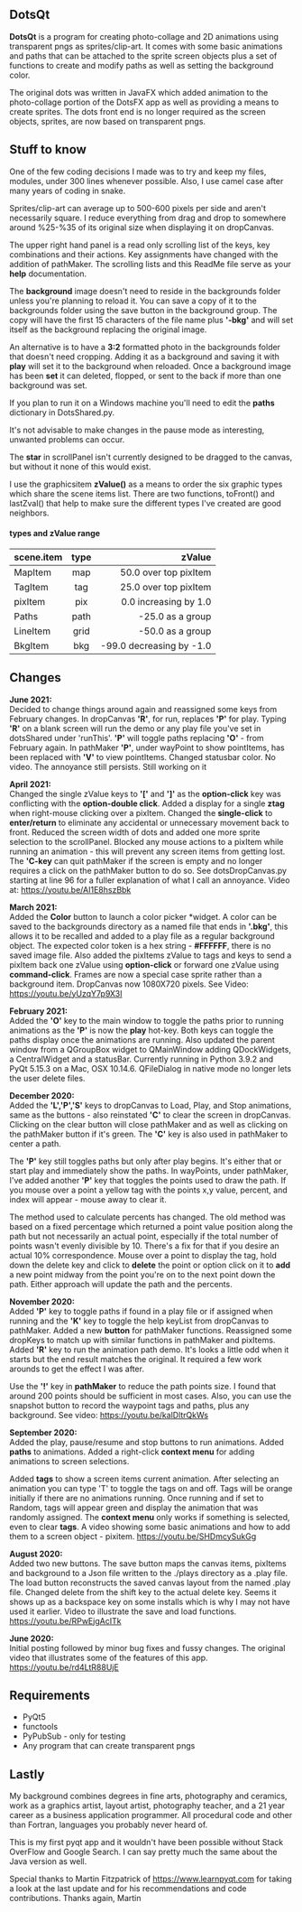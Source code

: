 ## DotsQt  
**DotsQt** is a program for creating photo-collage and 2D animations using transparent pngs as sprites/clip-art. It comes with some basic animations and paths that can be attached to the sprite screen objects plus a set of functions to create and modify paths as well as setting the background color.

The original dots was written in JavaFX which added animation to the photo-collage portion of the DotsFX app as well as providing a means to create sprites. The dots front end is no longer required as the screen objects, sprites, are now based on transparent pngs.


## Stuff to know
One of the few coding decisions I made was to try and keep my files, modules, under 300 lines whenever possible. Also, I use camel case after many years of coding in snake.

Sprites/clip-art can average up to 500-600 pixels per side and aren't necessarily square.  I reduce everything from drag and drop to somewhere around %25-%35 of its original size when displaying it on dropCanvas.

The upper right hand panel is a read only scrolling list of the keys, key combinations and their actions. Key assignments have changed with the addition of pathMaker. The scrolling lists and this ReadMe file serve as your **help** documentation.    

The **background** image doesn't need to reside in the backgrounds folder unless you're planning to reload it. You can save a copy of it to the backgrounds folder using the save button in the background group. The copy will have the first 15 characters of the file name plus **'-bkg'** and will set itself as the background replacing the original image.

An alternative is to have a **3:2** formatted photo in the backgrounds folder that doesn't need cropping. Adding it as a background and saving it with **play** will set it to the background when reloaded.  Once a background image has been **set** it can deleted, flopped, or sent to the back if more than one background was set.

If you plan to run it on a Windows machine you'll need to edit the **paths** dictionary in DotsShared.py.   

It's not advisable to make changes in the pause mode as interesting, unwanted problems can occur.   

The **star** in scrollPanel isn't currently designed to be dragged to the canvas, but without it none of this would exist.

I use the graphicsitem **zValue()** as a means to order the six graphic types which share the scene items list.  There are two functions, toFront() and lastZval() that help to make sure the different types I've created are good neighbors.

#### types and zValue range		
| scene.item  | type  | zValue |
|:------------- |:---------------:| -------------:|
| MapItem | map | 50.0 over top pixItem |
| TagItem | tag|25.0 over top pixItem|
| pixItem | pix  |  0.0 increasing by 1.0 | 
| Paths| path| -25.0 as a group 
| LineItem  | grid   | -50.0 as a group |
| BkgItem   | bkg | -99.0 decreasing by -1.0 |    
  
  
## Changes
**June 2021:**  
Decided to change things around again and reassigned some keys from February changes. In dropCanvas **'R'**, for run, replaces **'P'** for play. Typing **'R'** on a blank screen will run the demo or any play file you've set in dotsShared under 'runThis'. **'P'** will toggle paths replacing **'O'** - from February again. In pathMaker **'P'**, under wayPoint to show pointItems, has been replaced with **'V'** to view pointItems. Changed statusbar color. No video. The annoyance still persists.  Still working on it


**April 2021:**  
 Changed the single zValue keys to **'['** and **']'** as the **option-click** key was conflicting with the **option-double click**.  Added a display for a single **ztag** when right-mouse clicking over a pixItem. Changed the **single-click** to **enter/return** to eliminate any accidental or unnecessary movement back to front. Reduced the screen width of dots and added one more sprite selection to the scrollPanel. Blocked any mouse actions to a pixItem while running an animation - this will prevent any screen items from getting lost. The **'C-key** can quit pathMaker if the screen is empty and no longer requires a click on the pathMaker button to do so. See dotsDropCanvas.py starting at line 96 for a fuller explanation of what I call an annoyance.
Video at: <https://youtu.be/AI1E8hszBbk>


**March 2021:**  
Added the **Color** button to launch a color picker *widget. A color can be saved to the backgrounds directory as a named file that ends in **'.bkg'**, this allows it to be recalled and added to a play file as a regular background object. The expected color token is a hex string - **#FFFFFF**, there is no saved image file. Also added the pixItems zValue to tags and keys to send a pixItem back one zValue using **option-click** or forward one zValue using **command-click**. Frames are now a special case sprite rather than a background item.  DropCanvas now 1080X720 pixels.  See Video: <https://youtu.be/yUzqY7p9X3I>

**February 2021:**	
Added the **'O'** key to the main window to toggle the paths prior to running animations as the **'P'** is now the **play** hot-key. Both keys can toggle the paths display once the animations are running. Also updated the parent window from a QGroupBox widget to QMainWindow adding QDockWidgets, a CentralWidget and a statusBar.  Currently running in Python 3.9.2 and PyQt 5.15.3 on a Mac, OSX  10.14.6.  QFileDialog in native mode no longer lets the user delete files. 

**December 2020:**	
Added the **'L','P','S'** keys to dropCanvas to Load, Play, and Stop animations, same as the buttons - also reinstated **'C'** to clear the screen in dropCanvas. Clicking on the clear button will close pathMaker and as well as clicking on the pathMaker button if it's green. The **'C'** key is also used in pathMaker to center a path.

The **'P'** key still toggles paths but only after play begins. It's either that or start play and immediately show the paths. In wayPoints, under pathMaker, I've added another **'P'**  key that toggles the points used to draw the path. If you mouse over a point a yellow tag with the points x,y value, percent, and index will appear - mouse away to clear it. 	

The method used to calculate percents has changed. The old method was based on a fixed percentage which returned a point value position along the path but not necessarily an actual point, especially if the total number of points wasn't evenly divisible by 10. There's a fix for that if you desire an actual 10% correspondence. Mouse over a point to display the tag, hold down the delete key and click to **delete** the point or option click on it to **add** a new point midway from the point you're on to the next point down the path. Either approach will update the path and the percents.

**November 2020:**  
Added **'P'** key to toggle paths if found in a play file or if assigned when running and the **'K'** key to toggle the help keyList from dropCanvas to pathMaker.  Added a new **button** for pathMaker functions.  Reassigned some dropKeys to match up with similar functions in pathMaker and pixItems. Added **'R'** key to run the animation path demo. It's looks a little odd when it starts but the end result matches the original. It required a few work arounds to get the effect I was after.   
  
Use the **'!'** key in **pathMaker** to reduce the path points size. I found that around 200 points should be sufficient in most cases. Also, you can use the snapshot button to record the waypoint tags and paths, plus any background. See video: <https://youtu.be/kalDltrQkWs>

**September 2020:**   
Added the play, pause/resume and stop buttons to run animations. Added **paths** to animations.  Added a right-click **context menu** for adding animations to screen selections.  

Added **tags** to show a screen items current animation. After selecting an animation you can type 'T' to toggle the tags on and off. Tags will be orange initially if there are no animations running.  Once running and if set to Random, tags will appear green and display the animation that was randomly assigned. The **context menu** only works if something is selected, even to clear **tags**. A video showing some basic animations and how to add them to a screen object - pixitem. <https://youtu.be/SHDmcySukGg>


**August 2020:**  
Added two new buttons. The save button maps the canvas items, pixItems and background to a Json file written to the ./plays directory as a .play file.  The load button reconstructs the saved canvas layout from the named .play file. Changed delete from the shift key to the actual delete key. Seems it shows up as a backspace key on some installs which is why I may not have used it earlier. Video to illustrate the save and load functions. <https://youtu.be/RPwEjgAcITk> 
 

**June 2020:**  
Initial posting followed by minor bug fixes and fussy changes. The original video that illustrates some of the features of this app. <https://youtu.be/rd4LtR88UjE> 


## Requirements
* PyQt5
* functools
* PyPubSub - only for testing 
* Any program that can create transparent pngs

## Lastly
My background combines degrees in fine arts, photography and ceramics, work as a graphics artist, layout artist, photography teacher, and a 21 year career as a business application programmer. All procedural code and other than Fortran, languages you probably never heard of. 

This is my first pyqt app and it wouldn't have been possible without Stack OverFlow and Google Search. I can say pretty much the same about the Java version as well.

Special thanks to Martin Fitzpatrick of <https://www.learnpyqt.com> for taking a look at the last update and for his recommendations and code contributions.  Thanks again, Martin








  







##  